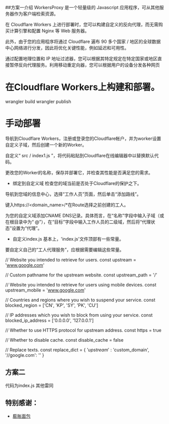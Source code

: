 ##方案一介绍
WorkersProxy 是一个轻量级的 Javascript 应用程序，可从其他服务器作为客户端检索资源。

在 Cloudflare Workers 上进行部署时，您可以构建自定义的反向代理，而无需购买计算引擎和配置 Nginx 等 Web 服务器。

此外，由于您的应用程序将通过 Cloudflare 遍布 90 多个国家 / 地区的全球数据中心网络进行分发，因此将优化关键性能，例如延迟和可用性。

通过配置地理位置和 IP 地址过滤器，您可以根据其特定规定在特定国家或地区直接暂停反向代理服务。利用移动重定向器，您可以根据用户的设备分发各种网页

# 在Cloudflare Workers上构建和部署。
wrangler build
wrangler publish
# 手动部署
导航到Cloudflare Workers，注册或登录您的Cloudflare帐户，并为worker设置自定义子域，然后创建一个新的Worker。

自定义“ src / index1.js ”，将代码粘贴到Cloudflare在线编辑器中以替换默认代码。

更改您的Worker的名称，保存并部署它，并检查其性能是否满足您的需求。

* 绑定到自定义域
检查您的域当前是否处于Cloudflare的保护之下。

导航到您域的信息中心，选择“工作人员”页面，然后单击“添加路线”。

键入https://<domain_name>/*在Route选择之前创建的工人。

为您的自定义域添加CNAME DNS记录。具体而言，在“名称”字段中输入子域（或在根目录中为“ @”），在“目标”字段中输入工作人员的二级域，然后将“代理状态”设置为“代理”。

* 自定义index.js
基本上，'index.js'文件顶部有一些常量。

要自定义自己的“工人代理服务”，应根据需要编辑这些常量。

// Website you intended to retrieve for users.
const upstream = 'www.google.com'

// Custom pathname for the upstream website.
const upstream_path = '/'

// Website you intended to retrieve for users using mobile devices.
const upstream_mobile = 'www.google.com'

// Countries and regions where you wish to suspend your service.
const blocked_region = ['CN', 'KP', 'SY', 'PK', 'CU']

// IP addresses which you wish to block from using your service.
const blocked_ip_address = ['0.0.0.0', '127.0.0.1']

// Whether to use HTTPS protocol for upstream address.
const https = true

// Whether to disable cache.
const disable_cache = false

// Replace texts.
const replace_dict = {
    '$upstream': '$custom_domain',
    '//google.com': ''
}

## 方案二
代码为index.js
其他雷同
## 特别感谢：
* [膨胀面包](https://blog.error.work/qd/47.html)
